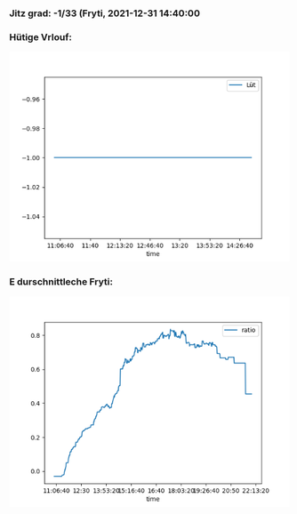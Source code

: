 ### Jitz grad: -1/33 (Fryti, 2021-12-31 14:40:00

### Hütige Vrlouf:
![Graph](Today.png)

### E durschnittleche Fryti:
![Graph](Fryti.png)
